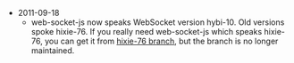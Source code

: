 - 2011-09-18
    - web-socket-js now speaks WebSocket version hybi-10. Old versions spoke
      hixie-76. If you really need web-socket-js which speaks hixie-76, you can
      get it from
      [hixie-76 branch](https://github.com/gimite/web-socket-js/tree/hixie-76),
      but the branch is no longer maintained.
